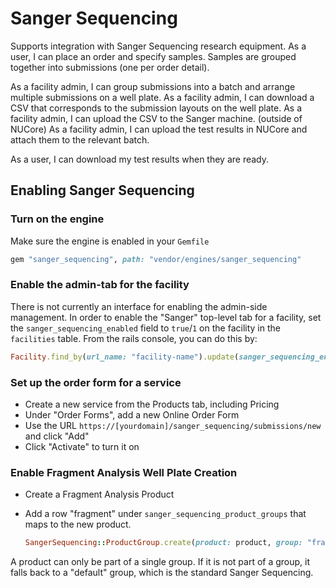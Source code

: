 # Sanger Sequencing

Supports integration with Sanger Sequencing research equipment.
As a user, I can place an order and specify samples.
Samples are grouped together into submissions (one per order detail).

As a facility admin, I can group submissions into a batch and arrange multiple submissions on a well plate.
As a facility admin, I can download a CSV that corresponds to the submission layouts on the well plate.
As a facility admin, I can upload the CSV to the Sanger machine. (outside of NUCore)
As a facility admin, I can upload the test results in NUCore and attach them to the relevant batch.

As a user, I can download my test results when they are ready.

## Enabling Sanger Sequencing

### Turn on the engine

Make sure the engine is enabled in your `Gemfile`

```ruby
gem "sanger_sequencing", path: "vendor/engines/sanger_sequencing"
```

### Enable the admin-tab for the facility

There is not currently an interface for enabling the admin-side management. In order
to enable the "Sanger" top-level tab for a facility, set the
`sanger_sequencing_enabled` field to `true`/`1` on the facility in the `facilities`
table. From the rails console, you can do this by:

```ruby
Facility.find_by(url_name: "facility-name").update(sanger_sequencing_enabled: true)
```

### Set up the order form for a service

* Create a new service from the Products tab, including Pricing
* Under "Order Forms", add a new Online Order Form
* Use the URL `https://[yourdomain]/sanger_sequencing/submissions/new` and click "Add"
* Click "Activate" to turn it on

### Enable Fragment Analysis Well Plate Creation

* Create a Fragment Analysis Product
* Add a row "fragment" under `sanger_sequencing_product_groups` that maps to
  the new product.

  ```ruby
  SangerSequencing::ProductGroup.create(product: product, group: "fragment")
  ```

A product can only be part of a single group. If it is not part of a group,
it falls back to a "default" group, which is the standard Sanger Sequencing.

